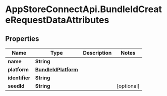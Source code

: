 # AppStoreConnectApi.BundleIdCreateRequestDataAttributes

## Properties

Name | Type | Description | Notes
------------ | ------------- | ------------- | -------------
**name** | **String** |  | 
**platform** | [**BundleIdPlatform**](BundleIdPlatform.md) |  | 
**identifier** | **String** |  | 
**seedId** | **String** |  | [optional] 


